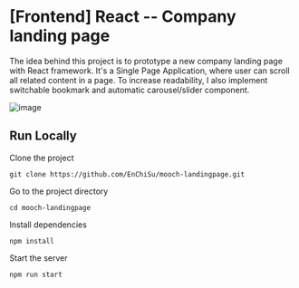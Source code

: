 # [Frontend] React -- Company landing page
The idea behind this project is to prototype a new company landing page with React framework. It's a Single Page Application, where user can scroll all related content in a page. To increase readability, I also implement switchable bookmark and automatic carousel/slider component.

![image](https://github.com/EnChiSu/mooch-landingpage/blob/main/Demo.gif)


## Run Locally
Clone the project
```
git clone https://github.com/EnChiSu/mooch-landingpage.git
```

Go to the project directory
```
cd mooch-landingpage
```

Install dependencies
```
npm install
```

Start the server
```
npm run start
```
